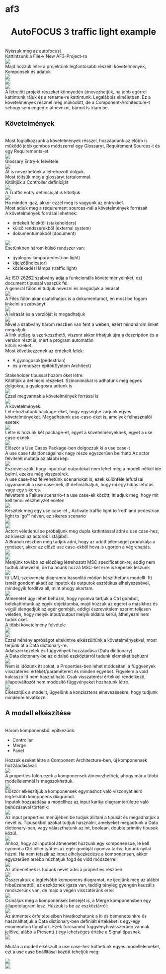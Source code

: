 # af3
<h1 align="center">AutoFOCUS 3 traffic light example</h1><br>
Nyissuk meg az autofocust<br>
Kattintsunk a File-> New AF3-Project-ra<br>
<div><img src="images/1.png" ></div>
Majd hozzuk létre a projektünk legfontosabb részeit: követelmények, Komponsek és adatok<br>
<div><img src="images/2.png" ></div>
<div><img src="images/3.png" ></div>
<div><img src="images/4.png" ></div>
A létrejött projekt részeket könnyedén átnevezhetjük, ha jobb egérrel kattintunk rájuk és a rename-re kattintunk. Legalábbis elméletben. Ez a követelmények résznél még működött, de a Component-Architecture-t sehogy sem engedte átnevezni, bármit is írtam be.<br>
<h2>Követelmények</h2><br>
Most foglalkozzunk a követelmények résszel, hozzáadunk az előbb is működő jobb gombos módszerrel egy Glossaryt, Requirement Sources-t és egy Requirements-et.<br>
<div><img src="images/5.png" ></div>
Glossary Entry-k felvétele:<br>
<div><img src="images/6.png" ></div>
Át is nevezhetőek a létrehozott dolgok.<br>
Most töltsük meg a glossaryt tartalommal.<br>
Kitöltjük a Controller definíciját<br>
<div><img src="images/7.png" ></div>
A Traffic entry definícióját is kitöltjük<br>
<div><img src="images/8.png" ></div>
Ha minden igaz, akkor ezzel meg is vagyunk az entrykkel.<br>
Most adjuk meg a requirement sources-nál a követelmények forrásait<br>
A követelmények forrásai lehetnek:<br>
<ul>
    <li>érdekelt felektől (stakeholders)</li>
    <li>külső rendszerekből (external system)</li>
    <li>dokumentumokból (document)</li>
</ul>
<div><img src="images/9.png" ></div>
Esetünkben három külső rendszer van:<br>
<ul>
    <li>gyalogos lámpa(pedestrian light)</li>
    <li>kijelző(Indicator)</li>
    <li>közlekedési lámpa (traffic light)</li>
</ul>
Az ISO 26262 szabvány adja a funkcionális követelményeinket, ezt document típussal vesszük fel.<br>
A general fülön el tudjuk nevezni és megadjuk a leírását<br>
<div><img src="images/10.png" ></div>
A Files fülön akár csatolhatjuk is a dokumentumot, én most be fogom linkelni a szabványt:<br>
<div><img src="images/11.png" ></div>
A leírását és a verzióját is megadhatjuk<br>
<div><img src="images/12.png" ></div>
Mivel a szabvány három részben van fent a weben, ezért mindhárom linket megadjuk:<br>
A link utólag is szerkeszthető, viszont akkor írhatjuk újra a description és a version részt is, mert a program automatán<br> kitörli ezeket.<br>
Most következzenek az érdekelt felek:<br>
<ul>
    <li>A gyalogosok(pedestrian)</li>
    <li>és a rendszer építői(System Architect)</li>
</ul>
Stakeholder típussal hozom őket létre:<br>
Kitöltjük a definíció részeket. Szinonimákat is adhatunk meg egyes dolgokra, a gyalogosra adtunk is<br>
<div><img src="images/13.png" ></div>
Ezzel megvannak a követelmények forrásai is<br>
<div><img src="images/14.png" ></div>
A követelmények:<br>
Létrehozhatunk package-eket, hogy egységbe zárjunk egyes követelményeket. Megadhatunk use-case-eket is, amelyek felhasználói esetek<br>
<div><img src="images/15.png" ></div>
Létre is hozunk két package-et, egyet a követelményeknek, egyet a use case-eknek:<br>
<div><img src="images/16.png" ></div>
Először a Use Cases Package-ben dolgozzuk ki a use case-t<br>
A use case tulajdonságainak nagy része egyszerűen beírható Az actor felvitelét mutatja az alábbi kép:<br>
<div><img src="images/17.png" ></div>
Észrevesszük, hogy Inputokat outputokat nem lehet még a modell nélkül ide beírni, ezekre még visszatérek.<br>
A use case-hez felvehetünk scenariokat is, ezek különféle lefutásai ugyanannak a use case-nek, itt definiálhatjuk, hogy mi egy hibás lefutás vagy egy sikeres.<br>
felvettem a Failure scenario-t a use case-ek között, itt adjuk meg, hogy mit kell tenni vészhelyzet esetén<br>
<div><img src="images/18.png" ></div>
Készítek még egy use case-et „ Activate traffic light to 'red' and pedestrian light to 'go'” néven, ez sikeres scenario<br>
<div><img src="images/19.png" ></div>
<div><img src="images/20.png" ></div>
Actort véletlenül se próbáljunk meg dupla kattintással adni a use case-hez, az kiveszi az actorok listájából.<br>
A Branch részben meg tudjuk adni, hogy az adott jelenséget produkálja a rendszer, akkor az előző use case-ekből hova is ugorjon a végrehajtás.<br>
<div><img src="images/21.png" ></div>
<div><img src="images/22.png" ></div>
Menjünk tovább az előzőleg létrehozott MSC specification-re, eddig nem tudtuk átnevezni, de ha adunk hozzá MSC-ket erre is képesek leszünk<br>
<div><img src="images/23.png" ></div>
Itt UML szekvencia diagramra hasonlító módon készíthetünk modellt. Itt ismét gondom akadt az inputok és outputok esztétikus elhelyezésével, mindegyik fordítva áll, mint ahogy akartam.<br>
<div><img src="images/24.png" ></div>
Átmenetet úgy lehet behúzni, hogy nyomva tartjuk a Ctrl gombot, belekattintunk az egyik objektumba, majd húzzuk az egeret a másikhoz és végül elengedjük az egér gombját, eddigi észrevételem szerint teljesen véletlen, hogy melyik input/output melyik oldalra kerül, áthelyezni nem tudok őket. <br>
A többi követelmény felvétele<br>
<div><img src="images/25.png" ></div>
<div><img src="images/26.png" ></div>
Ezzel néhány apróságot eltekintve elkészültünk a követelményekkel, most térjünk át a Data dictionary-re.<br>
Adatszerkezetek és függvények hozzáadása (Data dictionary)<br>
A Data dictonary-be az oldalsó eszköztárról tudunk elemeket behúzni<br>
<div><img src="images/27.png" ></div>
Nem is időzünk itt sokat, a Properties-ben lehet módosítani a függvények visszatérési értékét/paramétereit és minden egyebet. Figyelem a void kulcsszó itt nem használható. Csak visszatérési értékkel rendelkező, állapotváltozót nem módosító függvényeket hozhatunk létre.<br>
<div><img src="images/28.png" ></div>
Elkészítjük a modellt, ügyelünk a konzisztens elnevezésekre, hogy tudjunk mindenre hivatkozni.<br>

<h2>A modell elkészítése</h2><br>
Három komponensből építkezünk:<br>
<ul>
<li>Controller</li>
<li>Merge</li>
<li>Panel</li>
</ul>
Hozzuk ezeket létre a Component Architecture-ben, új komponensek hozzáadásával:<br>
<div><img src="images/m1.png" ></div>
A properties fülön ezek a komponensek átnevezhetőek, ahogy már a többi modellelemnél is megszokhattuk.<br>
<div><img src="images/m2.png" ></div>
Először elkészítjük a komponensek egymáshoz való viszonyát leíró legfelsőbb komponens diagramot.<br>
Inputok hozzáadása a modellhez az input karika diagramterületre való behúzásával történik:<br>
<div><img src="images/m3.png" ></div>
Az input properties menüjében be tudjuk állítani a típusát és megadhatjuk a nevét is. Típusokból azokat tudjuk használni, amelyeket megadtunk a Data dictionary-ban, vagy választhatunk az int, boolean, double primitív típusok közül.<br>
<div><img src="images/m4.png" ></div>
Ahhoz, hogy az inputból átmenetet húzzunk egy komponensbe, le kell nyomni a Ctrl billentyűt és az egér gombját nyomva tartva tudunk nyilat húzni. Ha nem tetszik az input elhelyezkedése a komponensen, akkor egyszerűen arrébb húzhatjuk fogd és vidd módszerrel:<br>
<div><img src="images/m5.png" ></div>
Az átmenetnek is tudunk nevet adni a properties részben:
<div><img src="images/m6.png" ></div>
Összeraktuk a legfelsőbb komponens diagramot, ne ijedjünk meg az alábbi hibaüzenetttől, az eszköznek igaza van, teddig tényleg gyengén kauzális rendszerünk van, de majd a végén visszatérünk erre:<br>
<div><img src="images/m7.png" ></div>
Csináljuk meg a komponensek belsejét is, a Merge komponensben egy állapotdiagram lesz. Húzzuk is be az eszköztárról:<br>
<div><img src="images/m8.png" ></div>
Az átmentek őrfeltételeiben hivatkozhatunk a ki és bemeneteinkre és használhatjuk a Data dictionary-ben definiált értékéket is egy-egy enumeration típushoz. Ezek furcsamód függvényhívásszerűen vannak jelölve, alább a Present( ) egy lehetséges értéke a Signal típusnak.<br>
<div><img src="images/m9.png" ></div>

Miután a modell elkészült a use case-hez köthetünk egyes modellelemeket, ezt a use case beállításai között tehetjük meg:<br>
<div><img src="images/29.png" ></div>
<div><img src="images/30.png" ></div>

